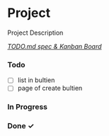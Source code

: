# Project

Project Description

<em>[TODO.md spec & Kanban Board](https://bit.ly/3fCwKfM)</em>

### Todo

- [ ] list in bultien  
- [ ] page of create bultien  

### In Progress


### Done ✓


